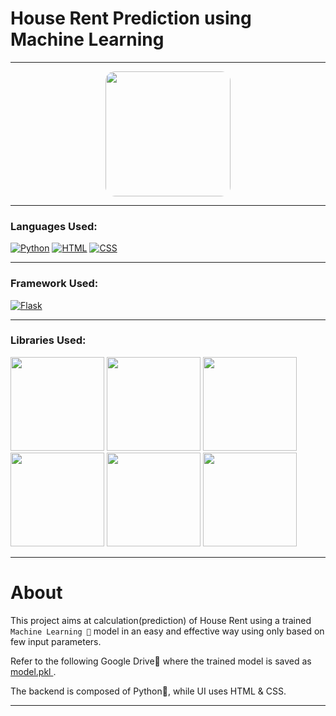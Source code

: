 # House Rent Prediction using Machine Learning

---

<div align="center">
    <img src="templates/rent.png" height=200 style="border-radius: 15px;">
</div>

---
### Languages Used:
[![Python](https://img.shields.io/badge/Python-3776AB?logo=python&logoColor=fff)](#) [![HTML](https://img.shields.io/badge/HTML-%23E34F26.svg?logo=html5&logoColor=white)](#) [![CSS](https://img.shields.io/badge/CSS-1572B6?logo=css3&logoColor=fff)](#)

---
### Framework Used:
[![Flask](https://img.shields.io/badge/Flask-000?logo=flask&logoColor=fff)](#)

---
### Libraries Used:
<img src="https://www.analyticslane.com/wp-content/uploads/2020/10/numpy.png" width="150">
<img src="https://hutsons-hacks.info/wp-content/uploads/2020/09/1200px-Pandas_logo.svg_-1-1024x414.png" width="150">
<img src="https://matplotlib.org/3.6.0/_images/sphx_glr_logos2_003_2_0x.png" width="150">
<img src="https://apmonitor.com/pds/uploads/Main/python_seaborn.png" width="150"> 
<img src="https://e7.pngegg.com/pngimages/905/45/png-clipart-scikit-learn-python-scikit-logo-brand-learning-text-computer.png" width="150">
<img src="https://www.fullstackpython.com/img/logos/scipy.png" width="150">

---

# About
This project aims at calculation(prediction) of House Rent using a trained `Machine Learning 🤖` model in an easy and effective way using only based on few input parameters. 

Refer to the following Google Drive📂 where the trained model is saved as <a href="https://drive.google.com/drive/folders/1vIrLoJ6OVhKhMa3FUv7zMCaENFNC1n2q?usp=sharing "> model.pkl </a>.

The backend is composed of Python🐍, while UI uses HTML & CSS.

---



